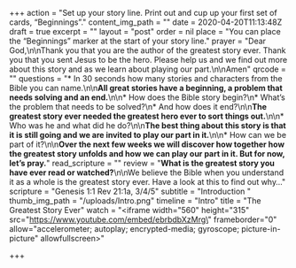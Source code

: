 +++
action = "Set up your story line. Print out and cup up your first set of cards, “Beginnings”."
content_img_path = ""
date = 2020-04-20T11:13:48Z
draft = true
excerpt = ""
layout = "post"
order = nil
place = "You can place the “Beginnings” marker at the start of your story line."
prayer = "Dear God,\n\nThank you that you are the author of the greatest story ever. Thank you that you sent Jesus to be the hero. Please help us and we find out more about this story and as we learn about playing our part.\n\nAmen"
qrcode = ""
questions = "* In 30 seconds how many stories and characters from the Bible you can name.\n\n**All great stories have a beginning, a problem that needs solving and an end.**\n\n* How does the Bible story begin?\n* What’s the problem that needs to be solved?\n* And how does it end?\n\n**The greatest story ever needed the greatest hero ever to sort things out.**\n\n* Who was he and what did he do?\n\n**The best thing about this story is that it is still going and we are invited to play our part in it.**\n\n* How can we be part of it?\n\n**Over the next few weeks we will discover how together how the greatest story unfolds and how we can play our part in it. But for now, let’s pray.**"
read_scripture = ""
review = "**What is the greatest story you have ever read or watched?**\n\nWe believe the Bible when you understand it as a whole is the greatest story ever. Have a look at this to find out why…"
scripture = "Genesis 1:1 Rev 21:1a, 3/4/5"
subtitle = "Introduction "
thumb_img_path = "/uploads/Intro.png"
timeline = "Intro"
title = "The Greatest Story Ever"
watch = "<iframe width=\"560\" height=\"315\" src=\"https://www.youtube.com/embed/ebrbdbXzMrg\" frameborder=\"0\" allow=\"accelerometer; autoplay; encrypted-media; gyroscope; picture-in-picture\" allowfullscreen></iframe>"

+++
